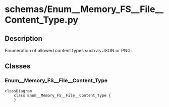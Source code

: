 # schemas/Enum__Memory_FS__File__Content_Type.py


## Description
Enumeration of allowed content types such as JSON or PNG.
## Classes
### Enum__Memory_FS__File__Content_Type

```mermaid
classDiagram
    class Enum__Memory_FS__File__Content_Type {
    }
```
